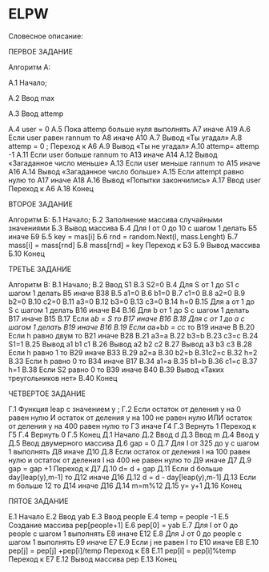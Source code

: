 # ELPW
Словесное описание:

ПЕРВОЕ ЗАДАНИЕ

Алгоритм А:

А.1 Начало;

А.2 Ввод max

A.3 Ввод attemp

А.4 user = 0
А.5 Пока attemp больше нуля выполнять А7 иначе А19
А.6 Если user равен rannum то А8 иначе А10
А.7 Вывод «Ты угадал»
А.8 attemp = 0 ; Переход к А6
А.9 Вывод «Ты не угадал»
А.10 attemp= attemp -1
А.11 Если user больше rannum то А13 иначе А14
А.12 Вывод «Загаданное число меньше»
А.13 Если user меньше rannum то А15 иначе А16
А.14 Вывод «Загаданное число больше»
А.15 Если attempt равно нулю то А17 иначе А18
А.16 Вывод «Попытки закончились» 
А.17 Ввод user Переход к А6
А.18 Конец

ВТОРОЕ ЗАДАНИЕ

Алгоритм Б:
Б.1 Начало;
Б.2 Заполнение массива случайными значениями
Б.3 Вывод массива
Б.4 Для I от 0 до 10 с шагом 1 делать Б5 иначе Б9
Б.5 key = mas[i]
Б.6 rnd = random.Next(I, mass.Lenght)
Б.7 mass[i] = mass[rnd]
Б.8 mass[rnd] = key Переход к Б3
Б.9 Вывод массива
Б.10 Конец

ТРЕТЬЕ ЗАДАНИЕ

Алгоритм В:
В.1 Начало;
В.2 Ввод S1
В.3 S2=0
В.4 Для S от 1 до S1 с шагом 1 делать В5 иначе В38
В.5 a1=0
В.6 b1=0
В.7 c1=0
В.8 a2=0
В.9 b2=0
В.10 c2=0
В.11 a3=0
В.12 b3=0
В.13 c3=0
В.14 h=0
В.15 Для a от 1 до S с шагом 1 делать В16 иначе В4
В.16 Для b от 1 до S с шагом 1 делать В17 иначе В15
В.17 Если a*b = S то В17 иначе В16
В.18 Для c от 1 до a с шагом 1 делать В19 иначе В16
В.19 Если а*а+b*b = c*c то В19 иначе В
В.20 Если h  равно двум то В21 иначе В28
В.21 a3=a
В.22 b3=b
В.23 c3=c
В.24 S1=1
В.25 Вывод a1 b1 c1
В.26 Вывод a2 b2 c2
	В.27 Вывод a3 b3 c3
	В.28 Если h  равно 1 то В29 иначе В33
В.29 а2=а
В.30 b2=b
В.31c2=c
В.32 h=2
В.33 Если h  равно 0 то В34 иначе В17
В.34 a1=a
В.35 b1=b
В.36 c1=c
В.37 h=1
В.38 Если S2  равно 0 то В39 иначе В40
В.39 Вывод «Таких треугольников нет»
В.40 Конец

ЧЕТВЕРТОЕ ЗАДАНИЕ

Г.1 Функция leap с значением у ;
Г.2 Если остаток от деления у на 0 равен нулю И остаток от деления у на 100 не равен нулю ИЛИ остаток от деления у на 400 равен нулю то Г3 иначе Г4
Г.3 Вернуть 1 Переход к Г5
Г.4 Вернуть 0
Г.5 Конец
Д.1 Начало
Д.2 Ввод d
Д.3 Ввод m
Д.4 Ввод y
Д.5 Ввод двумерного массива 
Д.6 gap = 0
Д.7 Для I от 325 до у с шагом 1 выполнять Д8 иначе Д10
Д.8 Если остаток от деления I на 100 равен нулю и остаток от деления I на 400 не равен нулю то Д9 иначе Д7
Д.9 gap = gap +1 Переход к Д7
Д.10 d= d + gap
Д.11 Если d больше day[leap(y),m-1] то Д12 иначе Д16
Д.12 d = d - day[leap(y),m-1]
Д.13 Если m больше 12 то Д14 иначе Д16
Д.14 m=m%12
Д.15 y= y+1 
Д.16 Конец

ПЯТОЕ ЗАДАНИЕ

Е.1 Начало
Е.2 Ввод yab
Е.3 Ввод people
Е.4 temp = people -1
Е.5 Создание массива pep[people+1]
Е.6 pep[0] = yab
Е.7 Для I от 0 до people с шагом 1 выполнять E8 иначе E12
Е.8 Для J от 0 до people с шагом 1 выполнять E9 иначе E7
Е.9 Если j не равен I то Е10 иначе Е8
Е.10 pep[j] = pep[j] +pep[i]/temp Переход к Е8
Е.11 pep[i] = pep[i]%temp Переход к Е7
Е.12 Вывод массива pep
Е.13 Конец
